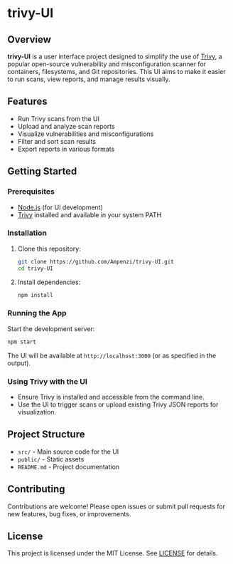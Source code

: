 # trivy-UI

## Overview

**trivy-UI** is a user interface project designed to simplify the use of [Trivy](https://github.com/aquasecurity/trivy), a popular open-source vulnerability and misconfiguration scanner for containers, filesystems, and Git repositories. This UI aims to make it easier to run scans, view reports, and manage results visually.

## Features
- Run Trivy scans from the UI
- Upload and analyze scan reports
- Visualize vulnerabilities and misconfigurations
- Filter and sort scan results
- Export reports in various formats                 

## Getting Started

### Prerequisites
- [Node.js](https://nodejs.org/) (for UI development)
- [Trivy](https://github.com/aquasecurity/trivy) installed and available in your system PATH

### Installation
1. Clone this repository:
   ```sh
   git clone https://github.com/Ampenzi/trivy-UI.git
   cd trivy-UI
   ```
2. Install dependencies:
   ```sh
   npm install
   ```

### Running the App
Start the development server:
```sh
npm start
```
The UI will be available at `http://localhost:3000` (or as specified in the output).

### Using Trivy with the UI
- Ensure Trivy is installed and accessible from the command line.
- Use the UI to trigger scans or upload existing Trivy JSON reports for visualization.

## Project Structure
- `src/` - Main source code for the UI
- `public/` - Static assets
- `README.md` - Project documentation

## Contributing
Contributions are welcome! Please open issues or submit pull requests for new features, bug fixes, or improvements.

## License
This project is licensed under the MIT License. See [LICENSE](LICENSE) for details.